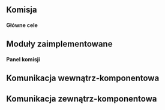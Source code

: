 ﻿## Komisja
#### Główne cele

## Moduły zaimplementowane
#### Panel komisji


## Komunikacja wewnątrz-komponentowa

## Komunikacja zewnątrz-komponentowa
